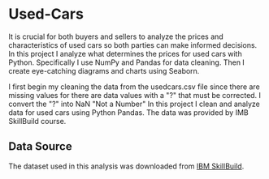 # Used-Cars
It is crucial for both buyers and sellers to analyze the prices and characteristics of used cars so both parties can make informed decisions. In this project I analyze what determines the prices for used cars with Python. Specifically I use NumPy and Pandas for data cleaning. Then I create eye-catching diagrams and charts using Seaborn.


I first begin my cleaning the data from the usedcars.csv file since there are missing values for there are data values with a "?" that must be corrected.
I convert the "?" into  NaN "Not a Number"
In this project I clean and analyze data for used cars using Python Pandas. The data was provided by IMB SkillBuild course.


## Data Source
The dataset used in this analysis was downloaded from [IBM SkillBuild](https://cf-courses-data.s3.us.cloud-object-storage.appdomain.cloud/IBMDeveloperSkillsNetwork-DA0101EN-SkillsNetwork/labs/Data%20files/auto.csv).
